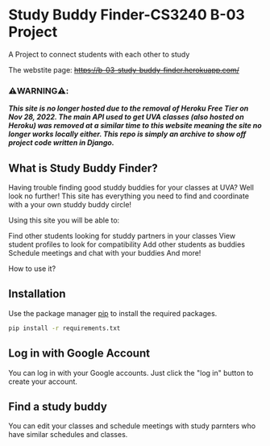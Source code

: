 # Study Buddy Finder-CS3240 B-03 Project
A Project to connect students with each other to study

The webstite page: ~~https://b-03-study-buddy-finder.herokuapp.com/~~

### ⚠️WARNING⚠️:
***This site is no longer hosted due to the removal of Heroku Free Tier on Nov 28, 2022. The main API used to get UVA classes (also hosted on Heroku) was removed at a similar time to this website meaning the site no longer works locally either. This repo is simply an archive to show off project code written in Django.***

## What is Study Buddy Finder? 

Having trouble finding good studdy buddies for your classes at UVA? Well look no further! This site has everything you need to find and coordinate with a your own studdy buddy circle!

Using this site you will be able to:

Find other students looking for studdy partners in your classes
View student profiles to look for compatibility
Add other students as buddies
Schedule meetings and chat with your buddies
And more!

How to use it?

## Installation
Use the package manager [pip](https://pip.pypa.io/en/stable/) to install the required packages.

```bash
pip install -r requirements.txt
```
## Log in with Google Account
You can log in with your Google accounts. Just click the "log in" button to create your account.

## Find a study buddy
You can edit your classes and schedule meetings with study parnters who have similar schedules and classes.
